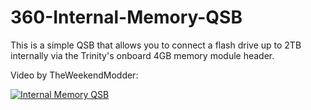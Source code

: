 # 360-Internal-Memory-QSB
This is a simple QSB that allows you to connect a flash drive up to 2TB internally via the Trinity's onboard 4GB memory module header.

Video by TheWeekendModder:

[![Internal Memory QSB](https://img.youtube.com/vi/F3YHQFm9TSI/0.jpg)](https://www.youtube.com/watch?v=F3YHQFm9TSI)
